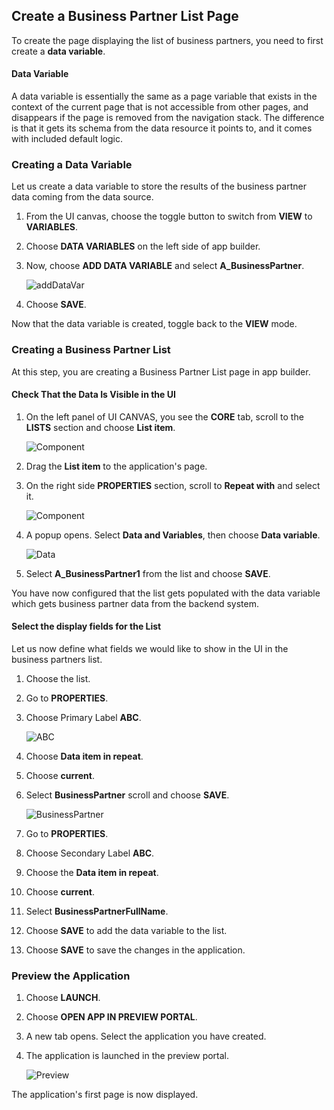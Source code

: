 ## Create a Business Partner List Page

To create the page displaying the list of business partners, you need to first create a **data variable**.

#### Data Variable

A data variable is essentially the same as a page variable that exists in the context of the current page that is not accessible from other pages, and disappears if the page is removed from the navigation stack. The difference is that it gets its schema from the data resource it points to, and it comes with included default logic.


### Creating a Data Variable

Let us create a data variable to store the results of the business partner data coming from the data source.

1. From the UI canvas, choose the toggle button to switch from **VIEW** to **VARIABLES**.

2. Choose **DATA VARIABLES** on the left side of app builder.

3. Now, choose **ADD DATA VARIABLE** and select **A_BusinessPartner**.
  
    ![addDataVar](../images/ba_datavariable1.png)

4. Choose **SAVE**.

Now that the data variable is created, toggle back to the **VIEW** mode.

### Creating a Business Partner List

At this step, you are creating a Business Partner List page in app builder.
#### Check That the Data Is Visible in the UI

1. On the left panel of UI CANVAS, you see the **CORE** tab, scroll to the **LISTS** section and choose **List item**.

   ![Component](../images/marketplace.png)

2. Drag the **List item** to the application's page.

3. On the right side **PROPERTIES** section, scroll to **Repeat with** and select it.

   ![Component](../images/ba_editProperties.png)

4. A popup opens. Select **Data and Variables**, then choose **Data variable**.


   ![Data](../images/datavariable.png)

5. Select **A_BusinessPartner1** from the list and choose **SAVE**.

You have now configured that the list gets populated with the data variable which gets business partner data from the backend system.

#### Select the display fields for the List

Let us now define what fields we would like to show in the UI in the business partners list.

1. Choose the list.

2. Go to **PROPERTIES**.

3. Choose Primary Label **ABC**.

    ![ABC](../images/primarylabel1.png)

4. Choose **Data item in repeat**.

5. Choose **current**.

6. Select **BusinessPartner** scroll and choose **SAVE**.

    ![BusinessPartner](../images/selectItem1.png)

7. Go to **PROPERTIES**.

8. Choose Secondary Label **ABC**.

9. Choose the **Data item in repeat**.

10. Choose **current**.

11. Select **BusinessPartnerFullName**.

12. Choose **SAVE** to add the data variable to the list.

13. Choose **SAVE** to save the changes in the application.

### Preview the Application

1. Choose **LAUNCH**.

2. Choose **OPEN APP IN PREVIEW PORTAL**.

3. A new tab opens. Select the application you have created.

4. The application is launched in the preview portal.

    ![Preview](../images/preview1.png)

The application's first page is now displayed.

